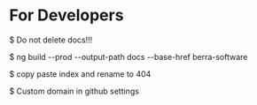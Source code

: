 # For Developers


$ Do not delete docs!!!

$ ng build --prod --output-path docs --base-href berra-software

$ copy paste index and rename to 404

$ Custom domain in github settings